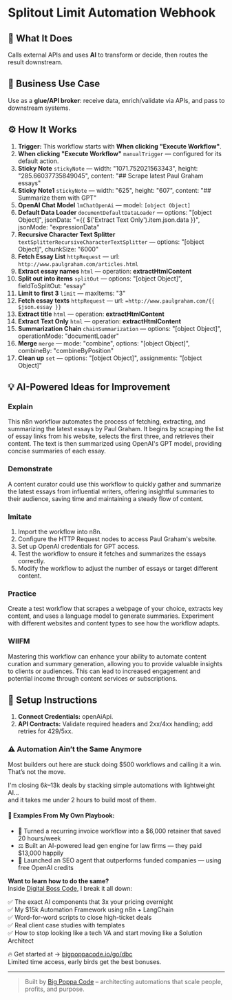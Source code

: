 # Splitout Limit Automation Webhook
## 🚀 What It Does
Calls external APIs and uses **AI** to transform or decide, then routes the result downstream.

## 💼 Business Use Case
Use as a **glue/API broker**: receive data, enrich/validate via APIs, and pass to downstream systems.

## ⚙️ How It Works
1. **Trigger:** This workflow starts with **When clicking "Execute Workflow"**.
2. **When clicking "Execute Workflow"** `manualTrigger` — configured for its default action.
3. **Sticky Note** `stickyNote` — width: "1071.752021563343", height: "285.66037735849045", content: "## Scrape latest Paul Graham essays"
4. **Sticky Note1** `stickyNote` — width: "625", height: "607", content: "## Summarize them with GPT"
5. **OpenAI Chat Model** `lmChatOpenAi` — model: `[object Object]`
6. **Default Data Loader** `documentDefaultDataLoader` — options: "[object Object]", jsonData: "={{ $('Extract Text Only').item.json.data }}", jsonMode: "expressionData"
7. **Recursive Character Text Splitter** `textSplitterRecursiveCharacterTextSplitter` — options: "[object Object]", chunkSize: "6000"
8. **Fetch Essay List** `httpRequest` — url: `http://www.paulgraham.com/articles.html`
9. **Extract essay names** `html` — operation: **extractHtmlContent**
10. **Split out into items** `splitOut` — options: "[object Object]", fieldToSplitOut: "essay"
11. **Limit to first 3** `limit` — maxItems: "3"
12. **Fetch essay texts** `httpRequest` — url: `=http://www.paulgraham.com/{{ $json.essay }}`
13. **Extract title** `html` — operation: **extractHtmlContent**
14. **Extract Text Only** `html` — operation: **extractHtmlContent**
15. **Summarization Chain** `chainSummarization` — options: "[object Object]", operationMode: "documentLoader"
16. **Merge** `merge` — mode: "combine", options: "[object Object]", combineBy: "combineByPosition"
17. **Clean up** `set` — options: "[object Object]", assignments: "[object Object]"

## 💡 AI-Powered Ideas for Improvement
### Explain
This n8n workflow automates the process of fetching, extracting, and summarizing the latest essays by Paul Graham. It begins by scraping the list of essay links from his website, selects the first three, and retrieves their content. The text is then summarized using OpenAI's GPT model, providing concise summaries of each essay.

### Demonstrate
A content curator could use this workflow to quickly gather and summarize the latest essays from influential writers, offering insightful summaries to their audience, saving time and maintaining a steady flow of content.

### Imitate
1. Import the workflow into n8n.
2. Configure the HTTP Request nodes to access Paul Graham's website.
3. Set up OpenAI credentials for GPT access.
4. Test the workflow to ensure it fetches and summarizes the essays correctly.
5. Modify the workflow to adjust the number of essays or target different content.

### Practice
Create a test workflow that scrapes a webpage of your choice, extracts key content, and uses a language model to generate summaries. Experiment with different websites and content types to see how the workflow adapts.

### WIIFM
Mastering this workflow can enhance your ability to automate content curation and summary generation, allowing you to provide valuable insights to clients or audiences. This can lead to increased engagement and potential income through content services or subscriptions.

## 🔧 Setup Instructions
1. **Connect Credentials:** openAiApi.
2. **API Contracts:** Validate required headers and 2xx/4xx handling; add retries for 429/5xx.

### ⚠️ Automation Ain’t the Same Anymore

Most builders out here are stuck doing $500 workflows and calling it a win.  
That’s not the move.  

I'm closing $6k–$13k deals by stacking simple automations with lightweight AI...  
and it takes me under 2 hours to build most of them.

#### 🧠 Examples From My Own Playbook:
- 🔁 Turned a recurring invoice workflow into a $6,000 retainer that saved 20 hours/week  
- ⚖️ Built an AI-powered lead gen engine for law firms — they paid $13,000 happily  
- 🚀 Launched an SEO agent that outperforms funded companies — using free OpenAI credits  

**Want to learn how to do the same?**  
Inside [Digital Boss Code](https://bigpoppacode.io/go/dbc), I break it all down:

✅ The exact AI components that 3x your pricing overnight  
✅ My $15k Automation Framework using n8n + LangChain  
✅ Word-for-word scripts to close high-ticket deals  
✅ Real client case studies with templates  
✅ How to stop looking like a tech VA and start moving like a Solution Architect  

🔥 Get started at → [bigpoppacode.io/go/dbc](https://bigpoppacode.io/go/dbc)  
Limited time access, early birds get the best bonuses.

---
> Built by [Big Poppa Code](https://bigpoppacode.io) – architecting automations that scale people, profits, and purpose.
